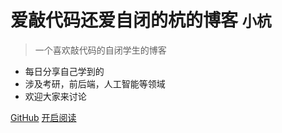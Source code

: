 # 爱敲代码还爱自闭的杭的博客 <small>小杭</small>

>一个喜欢敲代码的自闭学生的博客

- 每日分享自己学到的
- 涉及考研，前后端，人工智能等领域
- 欢迎大家来讨论

[GitHub]()
[开启阅读](README.md)